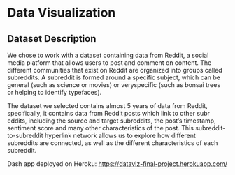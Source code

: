 # Data Visualization

## Dataset Description

We chose to work with a dataset containing data from Reddit, a social media platform that allows users to post and comment on content. The different communities that exist on Reddit are organized into groups called subreddits. A subreddit is formed around a specific subject, which can be general (such as science or movies) or veryspecific (such as bonsai trees or helping to identify typefaces).

The dataset we selected contains almost 5 years of data from Reddit, specifically, it contains data from Reddit posts which link to other subr eddits, including the source and target subreddits, the post’s timestamp, sentiment score and many other characteristics of the post. This subreddit-to-subreddit hyperlink network allows us to explore how different subreddits are connected, as well as the different characteristics of each subreddit.

Dash app deployed on Heroku: https://dataviz-final-project.herokuapp.com/
